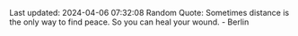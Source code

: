 Last updated: 2024-04-06 07:32:08
Random Quote: Sometimes distance is the only way to find peace. So you can heal your wound. - Berlin